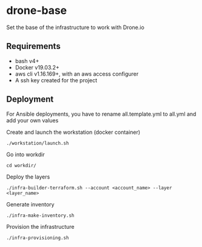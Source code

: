 # drone-base

Set the base of the infrastructure to work with Drone.io

## Requirements

* bash v4+
* Docker v19.03.2+
* aws cli v1.16.169+, with an aws access configurer
* A ssh key created for the project

## Deployment

For Ansible deployments, you have to rename all.template.yml to all.yml and add your own values

Create and launch the workstation (docker container)
```
./workstation/launch.sh
```

Go into workdir
```
cd workdir/
```

Deploy the layers
```
./infra-builder-terraform.sh --account <account_name> --layer <layer_name>
```

Generate inventory
```
./infra-make-inventory.sh
```

Provision the infrastructure
```
./infra-provisioning.sh
```
